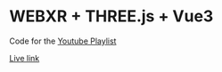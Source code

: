 # WEBXR + THREE.js + Vue3

Code for the [Youtube Playlist](https://www.youtube.com/playlist?list=PLpM_sf_d5YTNWwaKEhEa82xSBScpW0Rk_)

[Live link](https://vue-three-final.vercel.app/xr-model-overlay)
